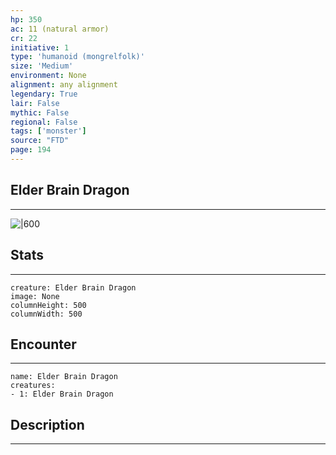 ```yaml
---
hp: 350
ac: 11 (natural armor)
cr: 22
initiative: 1
type: 'humanoid (mongrelfolk)'    
size: 'Medium'
environment: None
alignment: any alignment
legendary: True
lair: False
mythic: False
regional: False
tags: ['monster']
source: "FTD"
page: 194
---
```


## Elder Brain Dragon
---

![|600](D:/Program%20Files/5e.tools/img/bestiary/FTD/Elder%20Brain%20Dragon.webp)

## Stats
---

```statblock
creature: Elder Brain Dragon
image: None
columnHeight: 500
columnWidth: 500
```

## Encounter
---

```encounter-table
name: Elder Brain Dragon
creatures:
- 1: Elder Brain Dragon
```

## Description
---




